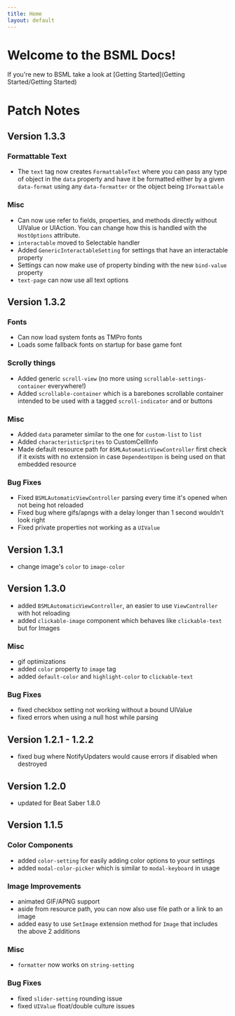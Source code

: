 ```yaml
---
title: Home
layout: default
---
```

# Welcome to the BSML Docs!
If you're new to BSML take a look at [Getting Started](Getting Started/Getting Started)

# Patch Notes

## Version 1.3.3

### Formattable Text
- The `text` tag now creates `FormattableText` where you can pass any type of object in the `data` property and have it be formatted either by a given `data-format` using any `data-formatter` or the object being `IFormattable`

### Misc
- Can now use refer to fields, properties, and methods directly without UIValue or UIAction. You can change how this is handled with the `HostOptions` attribute.
- `interactable` moved to Selectable handler
- Added `GenericInteractableSetting` for settings that have an interactable property
- Settings can now make use of property binding with the new `bind-value` property
- `text-page` can now use all text options

## Version 1.3.2

### Fonts
- Can now load system fonts as TMPro fonts
- Loads some fallback fonts on startup for base game font
### Scrolly things
- Added generic `scroll-view` (no more using `scrollable-settings-container` everywhere!)
- Added `scrollable-container` which is a barebones scrollable container intended to be used with a tagged `scroll-indicator` and or buttons
### Misc
- Added `data` parameter similar to the one for `custom-list` to `list`
- Added `characteristicSprites` to CustomCellInfo
- Made default resource path for `BSMLAutomaticViewController` first check if it exists with no extension in case `DependentUpon` is being used on that embedded resource
### Bug Fixes
- Fixed `BSMLAutomaticViewController` parsing every time it's opened when not being hot reloaded
- Fixed bug where gifs/apngs with a delay longer than 1 second wouldn't look right
- Fixed private properties not working as a `UIValue`
## Version 1.3.1
- change image's `color` to `image-color`
## Version 1.3.0
- added `BSMLAutomaticViewController`, an easier to use `ViewController` with hot reloading
- added `clickable-image` component which behaves like `clickable-text` but for Images
### Misc
- gif optimizations
- added `color` property to `image` tag
- added `default-color` and `highlight-color` to `clickable-text`
### Bug Fixes
- fixed checkbox setting not working without a bound UIValue
- fixed errors when using a null host while parsing
## Version 1.2.1 - 1.2.2
- fixed bug where NotifyUpdaters would cause errors if disabled when destroyed
## Version 1.2.0
- updated for Beat Saber 1.8.0
## Version 1.1.5

### Color Components
- added `color-setting` for easily adding color options to your settings
- added `modal-color-picker` which is similar to `modal-keyboard` in usage

### Image Improvements
- animated GIF/APNG support
- aside from resource path, you can now also use file path or a link to an image
- added easy to use `SetImage` extension method for `Image` that includes the above 2 additions

### Misc
- `formatter` now works on `string-setting`

### Bug Fixes
- fixed `slider-setting` rounding issue
- fixed `UIValue` float/double culture issues